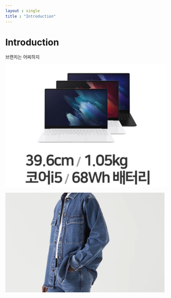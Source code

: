```yaml
---
layout : single
title : "Introduction"
---
```


# Introduction

브랜치는 어찌하지



![갤럭시북](../../images/2021-11-27-intro/갤럭시북-16380266210823.PNG)

![캡처](../../images/2021-11-27-intro/캡처.PNG)




